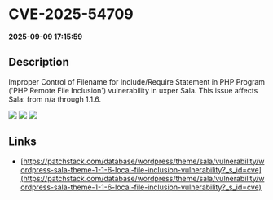 # CVE-2025-54709

**2025-09-09 17:15:59**

## Description
Improper Control of Filename for Include/Require Statement in PHP Program ('PHP Remote File Inclusion') vulnerability in uxper Sala. This issue affects Sala: from n/a through 1.1.6.

![](https://img.shields.io/static/v1?label=Score&message=8.1&color=red)
![](https://img.shields.io/static/v1?label=Severity&message=HIGH&color=red)
![](https://img.shields.io/static/v1?label=CWE&message=RFI&color=green)

## Links
- [https://patchstack.com/database/wordpress/theme/sala/vulnerability/wordpress-sala-theme-1-1-6-local-file-inclusion-vulnerability?_s_id=cve](https://patchstack.com/database/wordpress/theme/sala/vulnerability/wordpress-sala-theme-1-1-6-local-file-inclusion-vulnerability?_s_id=cve)
